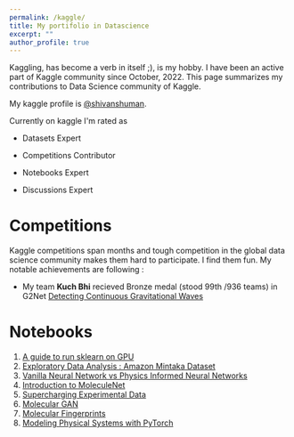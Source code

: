 ```yaml
---
permalink: /kaggle/
title: My portifolio in Datascience
excerpt: ""
author_profile: true
---
```


Kaggling, has become a verb in itself ;), is my hobby. I have been an active part of Kaggle community since October, 2022.
This page summarizes my contributions to Data Science community of Kaggle.

My kaggle profile is [@shivanshuman](https://www.kaggle.com/shivanshuman).

Currently on kaggle I'm rated as

  * Datasets Expert

  * Competitions Contributor

  * Notebooks Expert

  * Discussions Expert

# Competitions

Kaggle competitions span months and tough competition in the global data science community makes them hard to participate.
I find them fun. My notable achievements are following :

  * My team **Kuch Bhi** recieved Bronze medal (stood 99th /936 teams) in G2Net [Detecting Continuous Gravitational Waves](https://www.kaggle.com/competitions/g2net-detecting-continuous-gravitational-waves/leaderboard)


# Notebooks

1. [A guide to run sklearn on GPU](https://www.kaggle.com/code/shivanshuman/sklearn-on-gpu)
2. [Exploratory Data Analysis : Amazon Mintaka Dataset](https://www.kaggle.com/code/shivanshuman/eda-amazon-mintaka)
3. [Vanilla Neural Network vs Physics Informed Neural Networks](https://www.kaggle.com/code/shivanshuman/vanilla-nn-vs-physics-informednn)
4. [Introduction to MoleculeNet](https://www.kaggle.com/code/shivanshuman/introduction-to-moleculenet)
4. [Supercharging Experimental Data](https://www.kaggle.com/code/shivanshuman/supercharging-experimental-data)
5. [Molecular GAN](https://www.kaggle.com/code/shivanshuman/molecular-gan)
6. [Molecular Fingerprints](https://www.kaggle.com/code/shivanshuman/molecular-fingerprints)
7. [Modeling Physical Systems with PyTorch](https://www.kaggle.com/code/shivanshuman/modelling-physical-system-with-pytorch)
